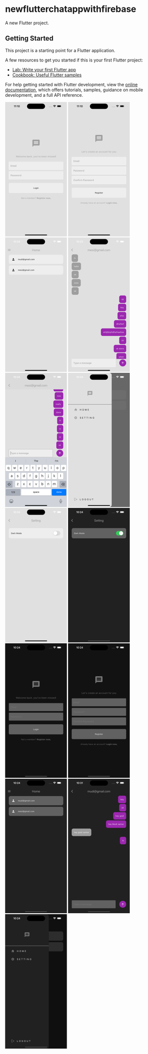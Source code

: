 # newflutterchatappwithfirebase

A new Flutter project.

## Getting Started

This project is a starting point for a Flutter application.

A few resources to get you started if this is your first Flutter project:

- [Lab: Write your first Flutter app](https://docs.flutter.dev/get-started/codelab)
- [Cookbook: Useful Flutter samples](https://docs.flutter.dev/cookbook)

For help getting started with Flutter development, view the
[online documentation](https://docs.flutter.dev/), which offers tutorials,
samples, guidance on mobile development, and a full API reference.

<img src="assets/image/screen1.png" alt="drawing" width="200"/>
<img src="assets/image/screen2.png" alt="drawing" width="200"/>
<img src="assets/image/screen3.png" alt="drawing" width="200"/>
<img src="assets/image/screen4.png" alt="drawing" width="200"/>
<img src="assets/image/screen5.png" alt="drawing" width="200"/>
<img src="assets/image/screen6.png" alt="drawing" width="200"/>
<img src="assets/image/screen7.png" alt="drawing" width="200"/>
<img src="assets/image/screen8.png" alt="drawing" width="200"/>
<img src="assets/image/screen9.png" alt="drawing" width="200"/>
<img src="assets/image/screen10.png" alt="drawing" width="200"/>
<img src="assets/image/screen11.png" alt="drawing" width="200"/>
<img src="assets/image/screen12.png" alt="drawing" width="200"/>
<img src="assets/image/screen13.png" alt="drawing" width="200"/>
